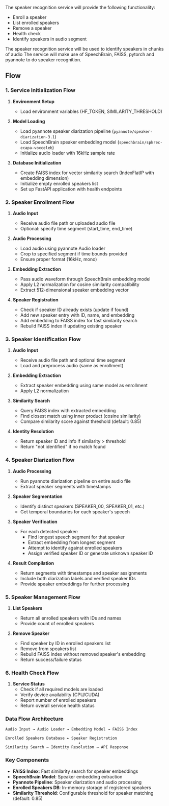 The speaker recognition service will provide the following functionality:
- Enroll a speaker
- List enrolled speakers
- Remove a speaker
- Health check
- Identify speakers in audio segment

The speaker recognition service will be used to identify speakers in chunks of audio
The service will make use of SpeechBrain, FAISS, pytorch and pyannote to do speaker recognition.

## Flow

### 1. Service Initialization Flow
1. **Environment Setup**
   - Load environment variables (HF_TOKEN, SIMILARITY_THRESHOLD)

2. **Model Loading**
   - Load pyannote speaker diarization pipeline (`pyannote/speaker-diarization-3.1`)
   - Load SpeechBrain speaker embedding model (`speechbrain/spkrec-ecapa-voxceleb`)
   - Initialize audio loader with 16kHz sample rate

3. **Database Initialization**
   - Create FAISS index for vector similarity search (IndexFlatIP with embedding dimension)
   - Initialize empty enrolled speakers list
   - Set up FastAPI application with health endpoints

### 2. Speaker Enrollment Flow
1. **Audio Input**
   - Receive audio file path or uploaded audio file
   - Optional: specify time segment (start_time, end_time)

2. **Audio Processing**
   - Load audio using pyannote Audio loader
   - Crop to specified segment if time bounds provided
   - Ensure proper format (16kHz, mono)

3. **Embedding Extraction**
   - Pass audio waveform through SpeechBrain embedding model
   - Apply L2 normalization for cosine similarity compatibility
   - Extract 512-dimensional speaker embedding vector

4. **Speaker Registration**
   - Check if speaker ID already exists (update if found)
   - Add new speaker entry with ID, name, and embedding
   - Add embedding to FAISS index for fast similarity search
   - Rebuild FAISS index if updating existing speaker

### 3. Speaker Identification Flow
1. **Audio Input**
   - Receive audio file path and optional time segment
   - Load and preprocess audio (same as enrollment)

2. **Embedding Extraction**
   - Extract speaker embedding using same model as enrollment
   - Apply L2 normalization

3. **Similarity Search**
   - Query FAISS index with extracted embedding
   - Find closest match using inner product (cosine similarity)
   - Compare similarity score against threshold (default: 0.85)

4. **Identity Resolution**
   - Return speaker ID and info if similarity > threshold
   - Return "not identified" if no match found

### 4. Speaker Diarization Flow
1. **Audio Processing**
   - Run pyannote diarization pipeline on entire audio file
   - Extract speaker segments with timestamps

2. **Speaker Segmentation**
   - Identify distinct speakers (SPEAKER_00, SPEAKER_01, etc.)
   - Get temporal boundaries for each speaker's speech

3. **Speaker Verification**
   - For each detected speaker:
     - Find longest speech segment for that speaker
     - Extract embedding from longest segment
     - Attempt to identify against enrolled speakers
     - Assign verified speaker ID or generate unknown speaker ID

4. **Result Compilation**
   - Return segments with timestamps and speaker assignments
   - Include both diarization labels and verified speaker IDs
   - Provide speaker embeddings for further processing

### 5. Speaker Management Flow
1. **List Speakers**
   - Return all enrolled speakers with IDs and names
   - Provide count of enrolled speakers

2. **Remove Speaker**
   - Find speaker by ID in enrolled speakers list
   - Remove from speakers list
   - Rebuild FAISS index without removed speaker's embedding
   - Return success/failure status

### 6. Health Check Flow
1. **Service Status**
   - Check if all required models are loaded
   - Verify device availability (CPU/CUDA)
   - Report number of enrolled speakers
   - Return overall service health status

### Data Flow Architecture
```
Audio Input → Audio Loader → Embedding Model → FAISS Index
                                ↓
Enrolled Speakers Database ← Speaker Registration
                                ↓
Similarity Search → Identity Resolution → API Response
```

### Key Components
- **FAISS Index**: Fast similarity search for speaker embeddings
- **SpeechBrain Model**: Speaker embedding extraction
- **Pyannote Pipeline**: Speaker diarization and audio processing
- **Enrolled Speakers DB**: In-memory storage of registered speakers
- **Similarity Threshold**: Configurable threshold for speaker matching (default: 0.85)


